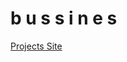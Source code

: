 # b u s s i n e s
[Projects Site](https://665d5e5e1ce6670b092f8a89--coruscating-sunburst-718e46.netlify.app/)

